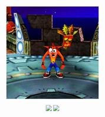 <p align="center">
  <a href="https://github.com/dreyrd">
    <img src="./crash.gif" height="250" width="250" alt="Unform" />
  </a>
</p>

<div align="center">
  <img height="200px" src="https://github-readme-stats.vercel.app/api/top-langs/?username=dreyrd&layout=compact">
  <img height="200px" src="https://github-readme-stats.vercel.app/api?username=dreyrd&show_icons=true&theme=transparent">
</div>
